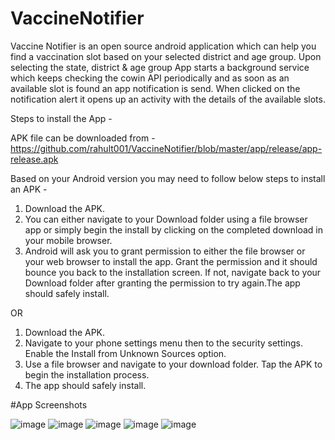 # VaccineNotifier
Vaccine Notifier is an open source android application which can help you find a vaccination slot based on your selected district and age group.
Upon selecting the state, district & age group App starts a background service which keeps checking the cowin API periodically and as soon as an available slot is 
found an app notification is send. When clicked on the notification alert it opens up an activity with the details of the available slots.

Steps to install the App -

APK file can be downloaded from - https://github.com/rahult001/VaccineNotifier/blob/master/app/release/app-release.apk

Based on your Android version you may need to follow below steps to install an APK -
1) Download the APK.
2) You can either navigate to your Download folder using a file browser app or simply begin the install by clicking on the completed download in your mobile browser.
3) Android will ask you to grant permission to either the file browser or your web browser to install the app. Grant the permission and it should bounce 
you back to the installation screen. If not, navigate back to your Download folder after granting the permission to try again.The app should safely install.

OR 

1) Download the APK.
2) Navigate to your phone settings menu then to the security settings. Enable the Install from Unknown Sources option.
3) Use a file browser and navigate to your download folder. Tap the APK to begin the installation process.
4) The app should safely install.


#App Screenshots

![image](https://user-images.githubusercontent.com/7280275/117719514-1dcfd700-b1fb-11eb-97c5-037df19710ed.png)
![image](https://user-images.githubusercontent.com/7280275/117719563-2a542f80-b1fb-11eb-8d53-86ad46db9fbc.png)
![image](https://user-images.githubusercontent.com/7280275/117719601-37711e80-b1fb-11eb-92e0-6641f7fbef94.png)
![image](https://user-images.githubusercontent.com/7280275/117719627-3dff9600-b1fb-11eb-9109-0aa5bc0179c4.png)
![image](https://user-images.githubusercontent.com/7280275/117719648-43f57700-b1fb-11eb-83ea-72bd6244e3da.png)

